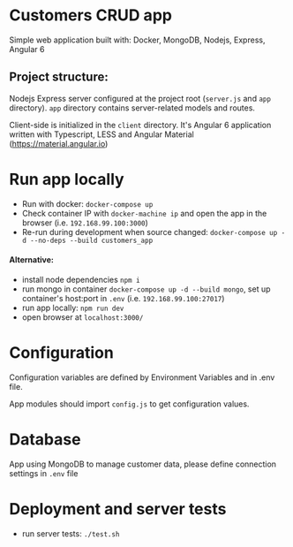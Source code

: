 # Customers CRUD app

Simple web application built with: Docker, MongoDB, Nodejs, Express, Angular 6

## Project structure:
Nodejs Express server configured at the project root (`server.js` and `app` directory).
`app` directory contains server-related models and routes.

Client-side is initialized in the `client` directory. It's Angular 6 application written with Typescript, LESS and Angular Material (https://material.angular.io)

# Run app locally
- Run with docker: `docker-compose up`
- Check container IP with `docker-machine ip` and open the app in the browser (i.e. `192.168.99.100:3000`)
- Re-run during development when source changed: `docker-compose up -d --no-deps --build customers_app`

#### Alternative:
- install node dependencies `npm i`
- run mongo in container `docker-compose up -d --build mongo`, set up container's host:port in `.env` (i.e. `192.168.99.100:27017`)
- run app locally: `npm run dev`
- open browser at `localhost:3000/`

# Configuration
Configuration variables are defined by Environment Variables and in .env file. 

App modules should import `config.js` to get configuration values.

# Database

App using MongoDB to manage customer data, please define connection settings in `.env` file

# Deployment and server tests

- run server tests:
`./test.sh`

